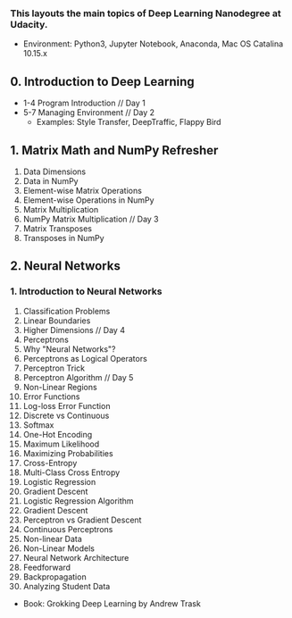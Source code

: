 ### This layouts the main topics of Deep Learning Nanodegree at Udacity.

* Environment: Python3, Jupyter Notebook, Anaconda, Mac OS Catalina 10.15.x

## 0. Introduction to Deep Learning
* 1-4 Program Introduction // Day 1
* 5-7 Managing Environment // Day 2
     * Examples: Style Transfer, DeepTraffic, Flappy Bird
## 1. Matrix Math and NumPy Refresher 
 1. Data Dimensions
 2. Data in NumPy 
 3. Element-wise Matrix Operations
 4. Element-wise Operations in NumPy   
 5. Matrix Multiplication  
 6. NumPy Matrix Multiplication  // Day 3
 7. Matrix Transposes
 8. Transposes in NumPy 

## 2. Neural Networks
### 1. Introduction to Neural Networks
 1. Classification Problems
 2. Linear Boundaries
 3. Higher Dimensions // Day 4
 4. Perceptrons
 5. Why "Neural Networks"?
 6. Perceptrons as Logical Operators
 7. Perceptron Trick
 8. Perceptron Algorithm // Day 5
 9. Non-Linear Regions
 10. Error Functions
 11. Log-loss Error Function
 12. Discrete vs Continuous
 13. Softmax
 14. One-Hot Encoding
 15. Maximum Likelihood
 16. Maximizing Probabilities
 17. Cross-Entropy
 18. Multi-Class Cross Entropy
 19. Logistic Regression
 20. Gradient Descent
 21. Logistic Regression Algorithm
 22. Gradient Descent
 23. Perceptron vs Gradient Descent
 24. Continuous Perceptrons
 25. Non-linear Data
 26. Non-Linear Models
 27. Neural Network Architecture
 28. Feedforward
 29. Backpropagation
 30. Analyzing Student Data


* Book: Grokking Deep Learning by Andrew Trask
